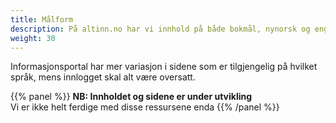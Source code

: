 ```yaml
---
title: Målform
description: På altinn.no har vi innhold på både bokmål, nynorsk og engelsk. Vi forholder oss til mållova, som sier at begge målformer skal være representert med minst 25 prosent.
weight: 30
---
```


Informasjonsportal har mer variasjon i sidene som er tilgjengelig på hvilket språk, mens innlogget skal alt være oversatt.

{{% panel %}}
**NB: Innholdet og sidene er under utvikling**  
Vi er ikke helt ferdige med disse ressursene enda
{{% /panel %}}
